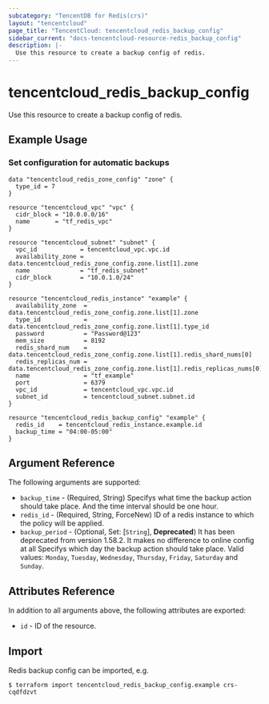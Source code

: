 ```yaml
---
subcategory: "TencentDB for Redis(crs)"
layout: "tencentcloud"
page_title: "TencentCloud: tencentcloud_redis_backup_config"
sidebar_current: "docs-tencentcloud-resource-redis_backup_config"
description: |-
  Use this resource to create a backup config of redis.
---
```


# tencentcloud_redis_backup_config

Use this resource to create a backup config of redis.

## Example Usage

### Set configuration for automatic backups

```hcl
data "tencentcloud_redis_zone_config" "zone" {
  type_id = 7
}

resource "tencentcloud_vpc" "vpc" {
  cidr_block = "10.0.0.0/16"
  name       = "tf_redis_vpc"
}

resource "tencentcloud_subnet" "subnet" {
  vpc_id            = tencentcloud_vpc.vpc.id
  availability_zone = data.tencentcloud_redis_zone_config.zone.list[1].zone
  name              = "tf_redis_subnet"
  cidr_block        = "10.0.1.0/24"
}

resource "tencentcloud_redis_instance" "example" {
  availability_zone  = data.tencentcloud_redis_zone_config.zone.list[1].zone
  type_id            = data.tencentcloud_redis_zone_config.zone.list[1].type_id
  password           = "Password@123"
  mem_size           = 8192
  redis_shard_num    = data.tencentcloud_redis_zone_config.zone.list[1].redis_shard_nums[0]
  redis_replicas_num = data.tencentcloud_redis_zone_config.zone.list[1].redis_replicas_nums[0]
  name               = "tf_example"
  port               = 6379
  vpc_id             = tencentcloud_vpc.vpc.id
  subnet_id          = tencentcloud_subnet.subnet.id
}

resource "tencentcloud_redis_backup_config" "example" {
  redis_id    = tencentcloud_redis_instance.example.id
  backup_time = "04:00-05:00"
}
```

## Argument Reference

The following arguments are supported:

* `backup_time` - (Required, String) Specifys what time the backup action should take place. And the time interval should be one hour.
* `redis_id` - (Required, String, ForceNew) ID of a redis instance to which the policy will be applied.
* `backup_period` - (Optional, Set: [`String`], **Deprecated**) It has been deprecated from version 1.58.2. It makes no difference to online config at all Specifys which day the backup action should take place. Valid values: `Monday`, `Tuesday`, `Wednesday`, `Thursday`, `Friday`, `Saturday` and `Sunday`.

## Attributes Reference

In addition to all arguments above, the following attributes are exported:

* `id` - ID of the resource.




## Import

Redis  backup config can be imported, e.g.

```
$ terraform import tencentcloud_redis_backup_config.example crs-cqdfdzvt
```

